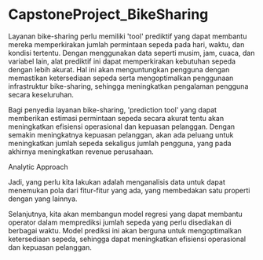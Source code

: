 # CapstoneProject_BikeSharing

Layanan bike-sharing perlu memiliki 'tool' prediktif yang dapat membantu mereka memperkirakan jumlah permintaan sepeda pada hari, waktu, dan kondisi tertentu. Dengan menggunakan data seperti musim, jam, cuaca, dan variabel lain, alat prediktif ini dapat memperkirakan kebutuhan sepeda dengan lebih akurat. Hal ini akan menguntungkan pengguna dengan memastikan ketersediaan sepeda serta mengoptimalkan penggunaan infrastruktur bike-sharing, sehingga meningkatkan pengalaman pengguna secara keseluruhan.

Bagi penyedia layanan bike-sharing, 'prediction tool' yang dapat memberikan estimasi permintaan sepeda secara akurat tentu akan meningkatkan efisiensi operasional dan kepuasan pelanggan. Dengan semakin meningkatnya kepuasan pelanggan, akan ada peluang untuk meningkatkan jumlah sepeda sekaligus jumlah pengguna, yang pada akhirnya meningkatkan revenue perusahaan.

Analytic Approach

Jadi, yang perlu kita lakukan adalah menganalisis data untuk dapat menemukan pola dari fitur-fitur yang ada, yang membedakan satu properti dengan yang lainnya.

Selanjutnya, kita akan membangun model regresi yang dapat membantu operator dalam memprediksi jumlah sepeda yang perlu disediakan di berbagai waktu. Model prediksi ini akan berguna untuk mengoptimalkan ketersediaan sepeda, sehingga dapat meningkatkan efisiensi operasional dan kepuasan pelanggan.
